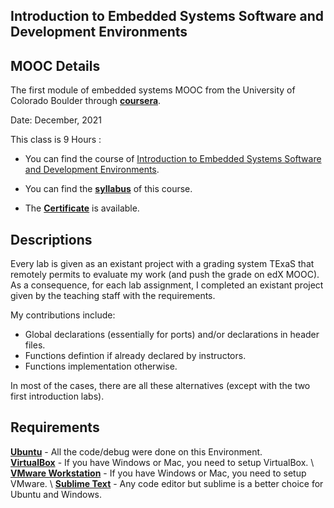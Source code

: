 ## Introduction to Embedded Systems Software and Development Environments

## MOOC Details

The first module of embedded systems MOOC from the University of Colorado Boulder through [**coursera**](https://www.coursera.org/).

Date: December, 2021

This class is 9 Hours : 
- You can find the course of [Introduction to Embedded Systems Software and Development Environments](https://www.coursera.org/learn/introduction-embedded-systems).

- You can find the **[syllabus](Syllabus.md)** of this course.
 
- The [**Certificate**](https://github.com/AhmedHassan95/Makefile/blob/master/Certificate.pdf) is available.

## Descriptions

Every lab is given as an existant project with a grading system TExaS that remotely permits to evaluate my work (and push the grade on edX MOOC). \
As a consequence, for each lab assignment, I completed an existant project given by the teaching staff with the requirements.

My contributions include:
- Global declarations (essentially for ports) and/or declarations in header files. 
- Functions defintion if already declared by instructors.
- Functions implementation otherwise.

In most of the cases, there are all these alternatives (except with the two first introduction labs).


## Requirements

**[Ubuntu](https://ubuntu.com/download/desktop)** - All the code/debug were done on this Environment. \
**[VirtualBox](https://www.virtualbox.org/wiki/Downloads)** - If you have Windows or Mac, you need to setup VirtualBox. \ 
**[VMware Workstation](https://www.vmware.com/products/workstation-pro/workstation-pro-evaluation.html)** - If you have Windows or Mac, you need to setup VMware. \ 
**[Sublime Text](https://www.sublimetext.com/3)** - Any code editor but sublime is a better choice for Ubuntu and Windows.

